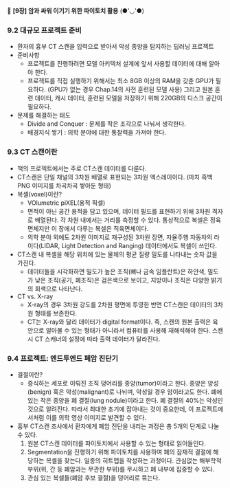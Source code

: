 📕 <b> [9장] 암과 싸워 이기기 위한 파이토치 활용</b> (●'◡'●)

### 9.2 대규모 프로젝트 준비
- 환자의 흉부 CT 스캔을 입력으로 받아서 악성 종양을 탐지하는 딥러닝 프로젝트
- 준비사항
    - 프로젝트를 진행하려면 모델 아키텍처 설계에 앞서 사용할 데이터에 대해 알아야 한다.
    - 프로젝트를 직접 실행하기 위해서는 최소 8GB 이상의 RAM을 갖춘 GPU가 필요하다. (GPU가 없는 경우 Chap.14의 사전 훈련된 모델 사용)
    그리고 원본 훈련 데이터, 캐시 데이터, 훈련된 모델을 저장하기 위해 220GB의 디스크 공간이 필요하다.
- 문제를 해결하는 태도
    - Divide and Conquer : 문제를 작은 조각으로 나눠서 생각한다.
    - 배경지식 쌓기 : 의학 분야에 대한 통찰력을 가져야 한다.

### 9.3 CT 스캔이란
- 책의 프로젝트에서는 주로 CT스캔 데이터를 다룬다.
- CT스캔은 단일 채널의 3차원 배열로 표현되는 3차원 엑스레이이다. (마치 흑백 PNG 이미지를 차곡차곡 쌓아둔 형태)
- 복셀(voxel)이란?
    - VOlumetric piXEL(용적 픽셀)
    - 면적이 아닌 공간 용적을 담고 있으며, 데이터 필드를 표현하기 위해 3차원 격자로 배열된다. 각 차원 내에서는 거리를 측정할 수 있다. 통상적으로 복셀은 정육면체지만 이 장에서 다루는 복셀은 직육면체이다.
    - 의학 분야 외에도 2차원 이미지로 재구성된 3차원 장면, 자율주행 자동차의 라이다(LIDAR, Light Detection and Ranging) 데이터에서도 복셀이 쓰인다.
- CT스캔 내 복셀을 해당 위치에 있는 물체의 평균 질량 밀도를 나타내는 숫자 값을 가진다.
    - 데이터들을 시각화하면 밀도가 높은 조직(뼈나 금속 임플란트)은 하얀색, 밀도가 낮은 조직(공기, 폐조직)은 검은색으로 보이고, 지방이나 조직은 다양한 밝기의 회색으로 나타난다. 
- CT vs. X-ray
    - X-ray의 경우 3차원 강도를 2차원 평면에 투영한 반면 CT스캔은 데이터의 3차원 형태를 보존한다.
    - CT는 X-ray와 달리 데이터가 digital format이다. 즉, 스캔의 원본 출력은 육안으로 알아볼 수 있는 형태가 아니라서 컴퓨터를 사용해 재해석해야 한다. 스캔 시 CT 스캐너의 설정에 따라 출력 데이터가 달라진다.

### 9.4 프로젝트: 엔드투엔드 폐암 진단기
- 결절이란?
    - 증식하는 세포로 이뤄진 조직 덩어리를 종양(tumor)이라고 한다. 종양은 양성(benign) 혹은 악성(malignant)로 나뉘며, 악성일 경우 암이라고도 한다. 폐에 있는 작은 종양을 폐 결절(lung nodule)이라고 한다. 폐 결절의 40%는 악성인 것으로 알려진다. 따라서 최대한 초기에 잡아내는 것이 중요한데, 이 프로젝트에서처럼 이를 의학 영상 이미지로 발견할 수 있다. 
- 흉부 CT스캔 조사에서 환자에게 폐암 진단을 내리는 과정은 총 5개의 단계로 나눌 수 있다. 
    1. 원본 CT스캔 데이터를 파이토치에서 사용할 수 있는 형태로 읽어들인다. 
    2. Segmentation을 진행하기 위해 파이토치를 사용하여 폐의 잠재적 결절에 해당하는 복셀을 찾는다. 일종의 히트맵을 작성하는 과정이다. 관심없는 해부학적 부위(위, 간 등 폐암과는 무관한 부위)를 무시하고 폐 내부에 집중할 수 있다. 
    3. 관심 있는 복셀들(폐암 후보 결절)을 덩어리로 묶는다. 
